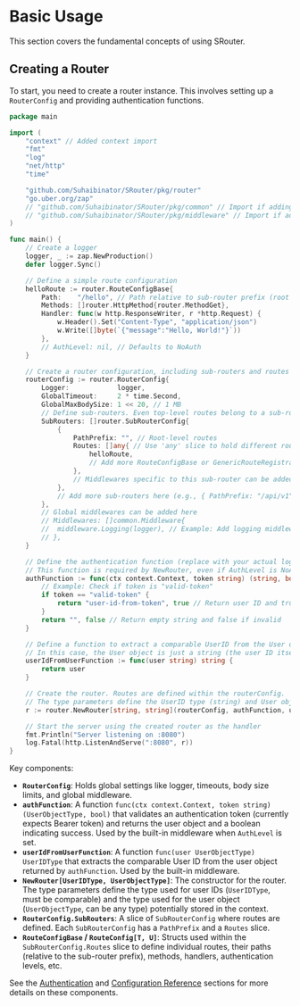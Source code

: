 # Basic Usage

This section covers the fundamental concepts of using SRouter.

## Creating a Router

To start, you need to create a router instance. This involves setting up a `RouterConfig` and providing authentication functions.

```go
package main

import (
	"context" // Added context import
	"fmt"
	"log"
	"net/http"
	"time"

	"github.com/Suhaibinator/SRouter/pkg/router"
	"go.uber.org/zap"
	// "github.com/Suhaibinator/SRouter/pkg/common" // Import if adding specific middleware
	// "github.com/Suhaibinator/SRouter/pkg/middleware" // Import if adding specific middleware
)

func main() {
	// Create a logger
	logger, _ := zap.NewProduction()
	defer logger.Sync()

	// Define a simple route configuration
	helloRoute := router.RouteConfigBase{
		Path:    "/hello", // Path relative to sub-router prefix (root in this case)
		Methods: []router.HttpMethod{router.MethodGet},
		Handler: func(w http.ResponseWriter, r *http.Request) {
			w.Header().Set("Content-Type", "application/json")
			w.Write([]byte(`{"message":"Hello, World!"}`))
		},
		// AuthLevel: nil, // Defaults to NoAuth
	}

	// Create a router configuration, including sub-routers and routes
	routerConfig := router.RouterConfig{
		Logger:            logger,
		GlobalTimeout:     2 * time.Second,
		GlobalMaxBodySize: 1 << 20, // 1 MB
		// Define sub-routers. Even top-level routes belong to a sub-router (e.g., with an empty prefix).
		SubRouters: []router.SubRouterConfig{
			{
				PathPrefix: "", // Root-level routes
				Routes: []any{ // Use 'any' slice to hold different route config types
					helloRoute,
					// Add more RouteConfigBase or GenericRouteRegistrationFunc here
				},
				// Middlewares specific to this sub-router can be added here
			},
			// Add more sub-routers here (e.g., { PathPrefix: "/api/v1", Routes: [...] })
		},
		// Global middlewares can be added here
		// Middlewares: []common.Middleware{
		//  middleware.Logging(logger), // Example: Add logging middleware
		// },
	}

	// Define the authentication function (replace with your actual logic)
	// This function is required by NewRouter, even if AuthLevel is NoAuth everywhere.
	authFunction := func(ctx context.Context, token string) (string, bool) {
		// Example: Check if token is "valid-token"
		if token == "valid-token" {
			return "user-id-from-token", true // Return user ID and true if valid
		}
		return "", false // Return empty string and false if invalid
	}

	// Define a function to extract a comparable UserID from the User object (returned by authFunction)
	// In this case, the User object is just a string (the user ID itself).
	userIdFromUserFunction := func(user string) string {
		return user
	}

	// Create the router. Routes are defined within the routerConfig.
	// The type parameters define the UserID type (string) and User object type (string).
	r := router.NewRouter[string, string](routerConfig, authFunction, userIdFromUserFunction)

	// Start the server using the created router as the handler
	fmt.Println("Server listening on :8080")
	log.Fatal(http.ListenAndServe(":8080", r))
}
```

Key components:

-   **`RouterConfig`**: Holds global settings like logger, timeouts, body size limits, and global middleware.
-   **`authFunction`**: A function `func(ctx context.Context, token string) (UserObjectType, bool)` that validates an authentication token (currently expects Bearer token) and returns the user object and a boolean indicating success. Used by the built-in middleware when `AuthLevel` is set.
-   **`userIdFromUserFunction`**: A function `func(user UserObjectType) UserIDType` that extracts the comparable User ID from the user object returned by `authFunction`. Used by the built-in middleware.
-   **`NewRouter[UserIDType, UserObjectType]`**: The constructor for the router. The type parameters define the type used for user IDs (`UserIDType`, must be comparable) and the type used for the user object (`UserObjectType`, can be any type) potentially stored in the context.
-   **`RouterConfig.SubRouters`**: A slice of `SubRouterConfig` where routes are defined. Each `SubRouterConfig` has a `PathPrefix` and a `Routes` slice.
-   **`RouteConfigBase` / `RouteConfig[T, U]`**: Structs used within the `SubRouterConfig.Routes` slice to define individual routes, their paths (relative to the sub-router prefix), methods, handlers, authentication levels, etc.

See the [Authentication](./authentication.md) and [Configuration Reference](./configuration.md) sections for more details on these components.
